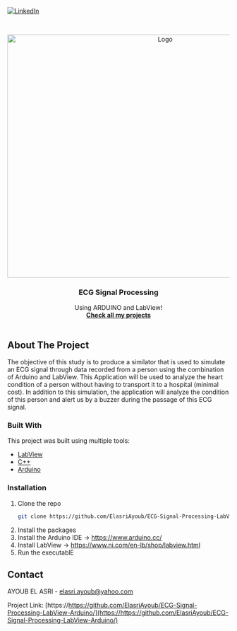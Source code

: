 
[![LinkedIn][linkedin-shield]][linkedin-url]

<!-- PROJECT LOGO -->
<br />
<p align="center">
  <a href="https://github.com/ElasriAyoub">
    <img src="/Memory.png" alt="Logo" width="700" height="550">
  </a>

  <h3 align="center">ECG Signal Processing</h3>

  <p align="center">
   Using ARDUINO and LabView!
    <br />
    <a href="https://github.com/ElasriAyoub"><strong>Check all my projects</strong></a>
    <br />
    <br />
  </p>
</p>

<!-- ABOUT THE PROJECT -->
## About The Project
The objective of this study is to produce a similator that is used to simulate an ECG signal through data recorded from a person using the combination of Arduino and LabView.
This Application will be used to analyze the heart condition of a person without having to transport it to a hospital (minimal cost).
In addition to this simulation, the application will analyze the condition of this person and alert us by a buzzer during the passage of this ECG signal.

### Built With

This project was built using multiple tools:
* [LabView](https://www.ni.com/en-lb/shop/labview.html)
* [C++](https://isocpp.org/)
* [Arduino](https://www.arduino.cc/)

### Installation

1. Clone the repo
   ```sh
   git clone https://github.com/ElasriAyoub/ECG-Signal-Processing-LabView-Arduino.git
   ```
2. Install the packages
3. Install the Arduino IDE
   -> https://www.arduino.cc/
4. Install LabView
   -> https://www.ni.com/en-lb/shop/labview.html
5. Run the executablE

<!-- CONTACT -->
## Contact

AYOUB EL ASRI - elasri.ayoub@yahoo.com

Project Link: [https://https://github.com/ElasriAyoub/ECG-Signal-Processing-LabView-Arduino/](https://https://github.com/ElasriAyoub/ECG-Signal-Processing-LabView-Arduino/)

[linkedin-shield]: https://img.shields.io/badge/-LinkedIn-black.svg?style=for-the-badge&logo=linkedin&colorB=555
[linkedin-url]: https://www.linkedin.com/in/elasri-ayoub/
[product-screenshot]: Demo/Smart-Parking.png


